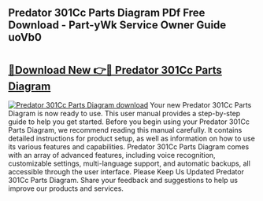 ## Predator 301Cc Parts Diagram PDf Free Download - Part-yWk Service Owner Guide uoVb0

# <h2><a href="http://dfizucb.blite.top/?on=Predator+301Cc+Parts+Diagram">🔗Download New 👉🔴 Predator 301Cc Parts Diagram</a></h2>

[![Predator 301Cc Parts Diagram download](https://i.imgur.com/lujVjoI.png)](http://dfizucb.blite.top/?on=Predator+301Cc+Parts+Diagram)
Your new Predator 301Cc Parts Diagram is now ready to use. This user manual provides a step-by-step guide to help you get started. Before you begin using your Predator 301Cc Parts Diagram, we recommend reading this manual carefully. It contains detailed instructions for product setup, as well as information on how to use its various features and capabilities. Predator 301Cc Parts Diagram comes with an array of advanced features, including voice recognition, customizable settings, multi-language support, and automatic backups, all accessible through the user interface. Please Keep Us Updated Predator 301Cc Parts Diagram. Share your feedback and suggestions to help us improve our products and services.
